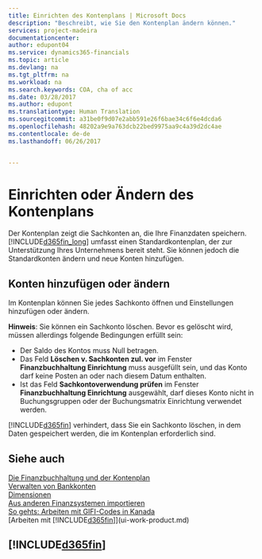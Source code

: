 ```yaml
---
title: Einrichten des Kontenplans | Microsoft Docs
description: "Beschreibt, wie Sie den Kontenplan ändern können."
services: project-madeira
documentationcenter: 
author: edupont04
ms.service: dynamics365-financials
ms.topic: article
ms.devlang: na
ms.tgt_pltfrm: na
ms.workload: na
ms.search.keywords: COA, cha of acc
ms.date: 03/28/2017
ms.author: edupont
ms.translationtype: Human Translation
ms.sourcegitcommit: a31be0f9d07e2abb591e26f6bae34c6f6e4dcda6
ms.openlocfilehash: 48202a9e9a763dcb22bed9975aa9c4a39d2dc4ae
ms.contentlocale: de-de
ms.lasthandoff: 06/26/2017


---
```

# Einrichten oder Ändern des Kontenplans
<a id="setting-up-or-changing-the-chart-of-accounts" class="xliff"></a>
Der Kontenplan zeigt die Sachkonten an, die Ihre Finanzdaten speichern. [!INCLUDE[d365fin_long](includes/d365fin_long_md.md)] umfasst einen Standardkontenplan, der zur Unterstützung Ihres Unternehmens bereit steht.
Sie können jedoch die Standardkonten ändern und neue Konten hinzufügen.  

## Konten hinzufügen oder ändern
<a id="adding-or-changing-accounts" class="xliff"></a>
Im Kontenplan können Sie jedes Sachkonto öffnen und Einstellungen hinzufügen oder ändern.

**Hinweis**: Sie können ein Sachkonto löschen. Bevor es gelöscht wird, müssen allerdings folgende Bedingungen erfüllt sein:  

* Der Saldo des Kontos muss Null betragen.  
* Das Feld **Löschen v. Sachkonten zul. vor** im Fenster **Finanzbuchhaltung Einrichtung** muss ausgefüllt sein, und das Konto darf keine Posten an oder nach diesem Datum enthalten.  
* Ist das Feld **Sachkontoverwendung prüfen** im Fenster **Finanzbuchhaltung Einrichtung** ausgewählt, darf dieses Konto nicht in Buchungsgruppen oder der Buchungsmatrix Einrichtung verwendet werden.  

[!INCLUDE[d365fin](includes/d365fin_md.md)] verhindert, dass Sie ein Sachkonto löschen, in dem Daten gespeichert werden, die im Kontenplan erforderlich sind.  

## Siehe auch
<a id="see-also" class="xliff"></a>
[Die Finanzbuchhaltung und der Kontenplan](finance-general-ledger.md)  
[Verwalten von Bankkonten](bank-manage-bank-accounts.md)  
[Dimensionen](finance-dimensions.md)  
[Aus anderen Finanzsystemen importieren](upload-data.md)  
[So gehts: Arbeiten mit GIFI-Codes in Kanada](ca-finance-work-gifi-codes.md)  
[Arbeiten mit [!INCLUDE[d365fin](includes/d365fin_md.md)]](ui-work-product.md)  

## [!INCLUDE[d365fin](includes/free_trial_md.md)]
